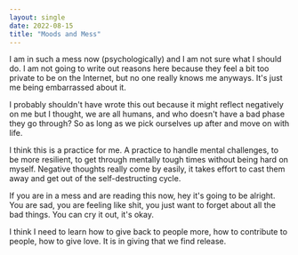 ```yaml
---
layout: single
date: 2022-08-15
title: "Moods and Mess"
---
```

I am in such a mess now (psychologically) and I am not sure what I should do. I am not going to write out reasons here because they feel a bit too private to be on the Internet, but no one really knows me anyways. It's just me being embarrassed about it. 

I probably shouldn't have wrote this out because it might reflect negatively on me but I thought, we are all humans, and who doesn't have a bad phase they go through? So as long as we pick ourselves up after and move on with life. 

I think this is a practice for me. A practice to handle mental challenges, to be more resilient, to get through mentally tough times without being hard on myself. Negative thoughts really come by easily, it takes effort to cast them away and get out of the self-destructing cycle. 

If you are in a mess and are reading this now, hey it's going to be alright. You are sad, you are feeling like shit, you just want to forget about all the bad things. You can cry it out, it's okay. 

I think I need to learn how to give back to people more, how to contribute to people, how to give love. It is in giving that we find release.
